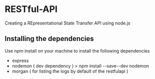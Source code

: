 # RESTful-API
Creating a REpresentational State Transfer API using node.js

## Installing the dependencies
Use npm install on your machine to install the following dependencies
* express
* nodemon ( dev dependency ) > npm install --save--dev nodemon
* morgan ( for listing the logs by default of the restfulapi )